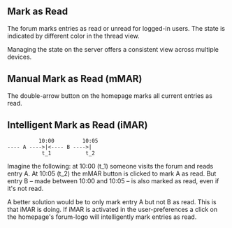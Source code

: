 ## Mark as Read ##

The forum marks entries as read or unread for logged-in users. The state is indicated by different color in the thread view.

Managing the state on the server offers a consistent view across multiple devices.

## Manual Mark as Read (mMAR) ##

The double-arrow button on the homepage marks all current entries as read.

## Intelligent Mark as Read (iMAR) ##


	          10:00         10:05
	---- A ---->|<---- B ---->|
	           t_1           t_2	   

Imagine the following: at 10:00 (t_1) someone visits the forum and reads entry A. At 10:05 (t_2) the mMAR button is clicked to mark A as read. But entry B – made between 10:00 and 10:05 – is also marked as read, even if it's not read.

A better solution would be to only mark entry A but not B as read. This is that iMAR is doing. If iMAR is activated in the user-preferences a click on the homepage's forum-logo will intelligently mark entries as read.